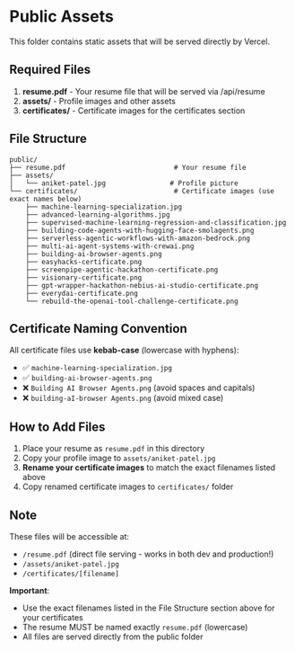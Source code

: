 # Public Assets

This folder contains static assets that will be served directly by Vercel.

## Required Files

1. **resume.pdf** - Your resume file that will be served via /api/resume
2. **assets/** - Profile images and other assets
3. **certificates/** - Certificate images for the certificates section

## File Structure

```
public/
├── resume.pdf                           # Your resume file
├── assets/
│   └── aniket-patel.jpg                # Profile picture
└── certificates/                        # Certificate images (use exact names below)
    ├── machine-learning-specialization.jpg
    ├── advanced-learning-algorithms.jpg
    ├── supervised-machine-learning-regression-and-classification.jpg
    ├── building-code-agents-with-hugging-face-smolagents.png
    ├── serverless-agentic-workflows-with-amazon-bedrock.png
    ├── multi-ai-agent-systems-with-crewai.png
    ├── building-ai-browser-agents.png
    ├── easyhacks-certificate.png
    ├── screenpipe-agentic-hackathon-certificate.png
    ├── visionary-certificate.png
    ├── gpt-wrapper-hackathon-nebius-ai-studio-certificate.png
    ├── everydai-certificate.png
    └── rebuild-the-openai-tool-challenge-certificate.png
```

## Certificate Naming Convention

All certificate files use **kebab-case** (lowercase with hyphens):
- ✅ `machine-learning-specialization.jpg`
- ✅ `building-ai-browser-agents.png`
- ❌ `Building AI Browser Agents.png` (avoid spaces and capitals)
- ❌ `building-aI-browser Agents.png` (avoid mixed case)

## How to Add Files

1. Place your resume as `resume.pdf` in this directory
2. Copy your profile image to `assets/aniket-patel.jpg`
3. **Rename your certificate images** to match the exact filenames listed above
4. Copy renamed certificate images to `certificates/` folder

## Note

These files will be accessible at:
- `/resume.pdf` (direct file serving - works in both dev and production!)
- `/assets/aniket-patel.jpg`
- `/certificates/[filename]`

**Important**: 
- Use the exact filenames listed in the File Structure section above for your certificates
- The resume MUST be named exactly `resume.pdf` (lowercase)
- All files are served directly from the public folder 